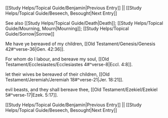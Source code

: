 [[Study Helps/Topical Guide/Benjamin|Previous Entry]]  ||  [[Study Helps/Topical Guide/Beseech, Besought|Next Entry]]

 See also [[Study Helps/Topical Guide/Death|Death]]; [[Study Helps/Topical Guide/Mourning, Mourn|Mourning]]; [[Study Helps/Topical Guide/Sorrow|Sorrow]]

 Me have ye bereaved of my children, [[Old Testament/Genesis/Genesis 42#^verse-36|Gen. 42:36]].

 For whom do I labour, and bereave my soul, [[Old Testament/Ecclesiastes/Ecclesiastes 4#^verse-8|Eccl. 4:8]].

 let their wives be bereaved of their children, [[Old Testament/Jeremiah/Jeremiah 18#^verse-21|Jer. 18:21]].

 evil beasts, and they shall bereave thee, [[Old Testament/Ezekiel/Ezekiel 5#^verse-17|Ezek. 5:17]].

[[Study Helps/Topical Guide/Benjamin|Previous Entry]]  ||  [[Study Helps/Topical Guide/Beseech, Besought|Next Entry]]